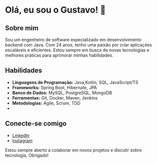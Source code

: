 # Olá, eu sou o Gustavo! 👋

## Sobre mim

Sou um engenheiro de software especializado em desenvolvimento backend com Java. Com 24 anos, tenho uma paixão por criar aplicações escaláveis e eficientes. Estou sempre em busca de novas tecnologias e melhores práticas para aprimorar minhas habilidades.

## Habilidades

- **Linguagens de Programação:** Java,Kotlin, SQL, JavaScript/TS
- **Frameworks:** Spring Boot, Hibernate, JPA
- **Banco de Dados:** MySQL, PostgreSQL, MongoDB
- **Ferramentas:** Git, Docker, Maven, Jenkins
- **Metodologias:** Agile, Scrum, TDD
- 
## Conecte-se comigo

- [LinkedIn](https://www.linkedin.com/in/gustavo-pavao-6a3513325/)
- [Instagram](https://www.instagram.com/gustavo.pavaob/) 

Estou sempre aberto a colaborar em novos projetos e discutir sobre tecnologia, Obrigado!
